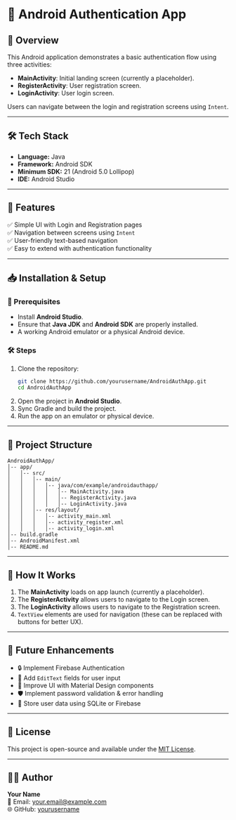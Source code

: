 # 📱 Android Authentication App

## 📌 Overview
This Android application demonstrates a basic authentication flow using three activities:

- **MainActivity**: Initial landing screen (currently a placeholder).
- **RegisterActivity**: User registration screen.
- **LoginActivity**: User login screen.

Users can navigate between the login and registration screens using `Intent`.

---

## 🛠 Tech Stack
- **Language:** Java
- **Framework:** Android SDK
- **Minimum SDK:** 21 (Android 5.0 Lollipop)
- **IDE:** Android Studio

---

## 🚀 Features
✅ Simple UI with Login and Registration pages  
✅ Navigation between screens using `Intent`  
✅ User-friendly text-based navigation  
✅ Easy to extend with authentication functionality  

---

## 📥 Installation & Setup

### 🔧 Prerequisites
- Install **Android Studio**.
- Ensure that **Java JDK** and **Android SDK** are properly installed.
- A working Android emulator or a physical Android device.

### 🛠 Steps
1. Clone the repository:
   ```bash
   git clone https://github.com/yourusername/AndroidAuthApp.git
   cd AndroidAuthApp
   ```
2. Open the project in **Android Studio**.
3. Sync Gradle and build the project.
4. Run the app on an emulator or physical device.

---

## 📂 Project Structure
```
AndroidAuthApp/
│-- app/
│   │-- src/
│   │   │-- main/
│   │   │   │-- java/com/example/androidauthapp/
│   │   │   │   │-- MainActivity.java
│   │   │   │   │-- RegisterActivity.java
│   │   │   │   │-- LoginActivity.java
│   │   │-- res/layout/
│   │   │   │-- activity_main.xml
│   │   │   │-- activity_register.xml
│   │   │   │-- activity_login.xml
│-- build.gradle
│-- AndroidManifest.xml
│-- README.md
```

---

## 📌 How It Works
1. The **MainActivity** loads on app launch (currently a placeholder).
2. The **RegisterActivity** allows users to navigate to the Login screen.
3. The **LoginActivity** allows users to navigate to the Registration screen.
4. `TextView` elements are used for navigation (these can be replaced with buttons for better UX).

---

## 🔮 Future Enhancements
- 🔒 Implement Firebase Authentication
- 📝 Add `EditText` fields for user input
- 🎨 Improve UI with Material Design components
- 🛡️ Implement password validation & error handling
- 📂 Store user data using SQLite or Firebase

---

## 📜 License
This project is open-source and available under the [MIT License](LICENSE).

---

## 👨‍💻 Author
**Your Name**  
📧 Email: your.email@example.com  
🌐 GitHub: [yourusername](https://github.com/yourusername)

